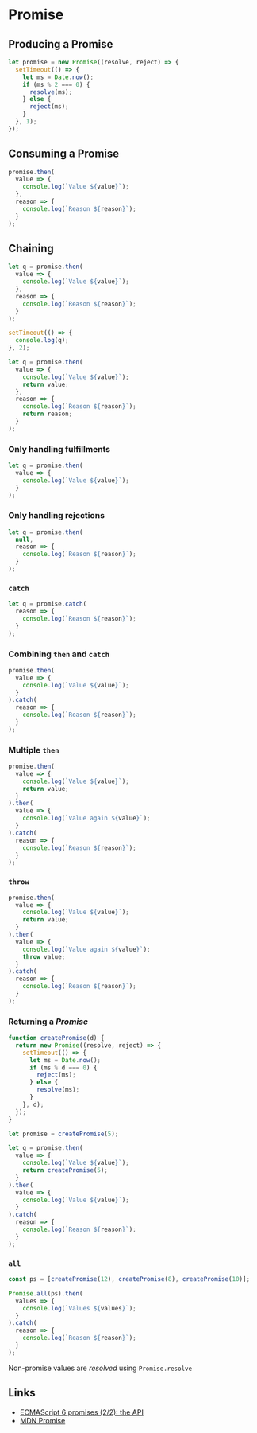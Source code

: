 # Promise

## Producing a Promise

```js
let promise = new Promise((resolve, reject) => {
  setTimeout(() => {
    let ms = Date.now();
    if (ms % 2 === 0) {
      resolve(ms);
    } else {
      reject(ms);
    }
  }, 1);
});
```

## Consuming a Promise

```js
promise.then(
  value => {
    console.log(`Value ${value}`);
  },
  reason => {
    console.log(`Reason ${reason}`);
  }
);
```

## Chaining

```js
let q = promise.then(
  value => {
    console.log(`Value ${value}`);
  },
  reason => {
    console.log(`Reason ${reason}`);
  }
);

setTimeout(() => {
  console.log(q);
}, 2);
```

```js
let q = promise.then(
  value => {
    console.log(`Value ${value}`);
    return value;
  },
  reason => {
    console.log(`Reason ${reason}`);
    return reason;
  }
);
```

### Only handling fulfillments

```js
let q = promise.then(
  value => {
    console.log(`Value ${value}`);
  }
);
```

### Only handling rejections

```js
let q = promise.then(
  null,
  reason => {
    console.log(`Reason ${reason}`);
  }
);
```

### `catch`

```js
let q = promise.catch(
  reason => {
    console.log(`Reason ${reason}`);
  }
);
```

### Combining `then` and `catch`

```js
promise.then(
  value => {
    console.log(`Value ${value}`);
  }
).catch(
  reason => {
    console.log(`Reason ${reason}`);
  }
);
```

### Multiple `then`

```js
promise.then(
  value => {
    console.log(`Value ${value}`);
    return value;
  }
).then(
  value => {
    console.log(`Value again ${value}`);
  }
).catch(
  reason => {
    console.log(`Reason ${reason}`);
  }
);
```

### `throw`

```js
promise.then(
  value => {
    console.log(`Value ${value}`);
    return value;
  }
).then(
  value => {
    console.log(`Value again ${value}`);
    throw value;
  }
).catch(
  reason => {
    console.log(`Reason ${reason}`);
  }
);
```

### Returning a *Promise*

```js
function createPromise(d) {
  return new Promise((resolve, reject) => {
    setTimeout(() => {
      let ms = Date.now();
      if (ms % d === 0) {
        reject(ms);
      } else {
        resolve(ms);
      }
    }, d);
  });
}

let promise = createPromise(5);

let q = promise.then(
  value => {
    console.log(`Value ${value}`);
    return createPromise(5);
  }
).then(
  value => {
    console.log(`Value ${value}`);
  }
).catch(
  reason => {
    console.log(`Reason ${reason}`);
  }
);
```

### `all`

```js
const ps = [createPromise(12), createPromise(8), createPromise(10)];

Promise.all(ps).then(
  values => {
    console.log(`Values ${values}`);
  }
).catch(
  reason => {
    console.log(`Reason ${reason}`);
  }
);
```

Non-promise values are *resolved* using `Promise.resolve`

## Links

- [ECMAScript 6 promises (2/2): the API](http://www.2ality.com/2014/10/es6-promises-api.html)
- [MDN Promise](https://developer.mozilla.org/en-US/docs/Web/JavaScript/Reference/Global_Objects/Promise)
